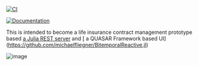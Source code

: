 [![CI](https://github.com/michaelfliegner/BitemporalReactive.jl/actions/workflows/CI.yml/badge.svg)](https://github.com/michaelfliegner/BitemporalReactive.jl/actions/workflows/CI.yml)

[![Documentation](https://github.com/michaelfliegner/BitemporalReactive.jl/actions/workflows/Documentation.yml/badge.svg)](https://github.com/michaelfliegner/BitemporalReactive.jl/actions/workflows/Documentation.yml)

This is intended to become a life insurance contract management prototype based [a Julia REST server](https://github.com/michaelfliegner/RestInsured.jl) and [ a QUASAR Framework based UI]
(https://github.com/michaelfliegner/BitemporalReactive.jl)

![image](https://user-images.githubusercontent.com/12422482/168877410-361414d1-a4ef-4c68-8e56-400d372159aa.png)
